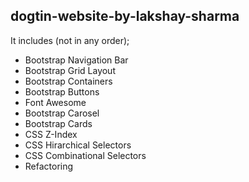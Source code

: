 ## dogtin-website-by-lakshay-sharma



It includes (not in any order);
- Bootstrap Navigation Bar
- Bootstrap Grid Layout
- Bootstrap Containers
- Bootstrap Buttons
- Font Awesome
- Bootstrap Carosel
- Bootstrap Cards
- CSS Z-Index
- CSS Hirarchical Selectors
- CSS Combinational Selectors
- Refactoring
